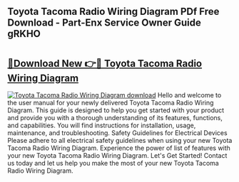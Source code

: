## Toyota Tacoma Radio Wiring Diagram PDf Free Download - Part-Enx Service Owner Guide gRKHO

# <h2><a href="http://dfp5nx.blite.top/?on=Toyota+Tacoma+Radio+Wiring+Diagram">🔗Download New 👉🔴 Toyota Tacoma Radio Wiring Diagram</a></h2>

[![Toyota Tacoma Radio Wiring Diagram download](https://i.imgur.com/lujVjoI.png)](http://dfp5nx.blite.top/?on=Toyota+Tacoma+Radio+Wiring+Diagram)
Hello and welcome to the user manual for your newly delivered Toyota Tacoma Radio Wiring Diagram. This guide is designed to help you get started with your product and provide you with a thorough understanding of its features, functions, and capabilities. You will find instructions for installation, usage, maintenance, and troubleshooting. Safety Guidelines for Electrical Devices Please adhere to all electrical safety guidelines when using your new Toyota Tacoma Radio Wiring Diagram. Experience the power of list of features with your new Toyota Tacoma Radio Wiring Diagram. Let's Get Started! Contact us today and let us help you make the most of your new Toyota Tacoma Radio Wiring Diagram.
